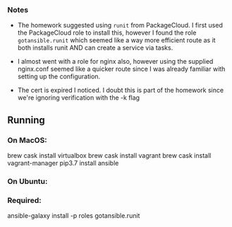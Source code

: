
### Notes
- The homework suggested using `runit` from PackageCloud. I first used the PackageCloud role to install this, however I found the role `gotansible.runit` which seemed like a way more efficient route as it both installs runit AND can create a service via tasks.

- I almost went with a role for nginx also, however using the supplied nginx.conf seemed like a quicker route since I was already familiar with setting up the configuration.

- The cert is expired I noticed.  I doubt this is part of the homework since we're ignoring verification with the -k flag

## Running

### On MacOS:
brew cask install virtualbox
brew cask install vagrant
brew cask install vagrant-manager
pip3.7 install ansible

### On Ubuntu:


### Required:
ansible-galaxy install -p roles gotansible.runit
